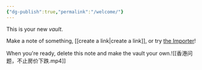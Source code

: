 ```yaml
---
{"dg-publish":true,"permalink":"/welcome/"}
---
```


This is your new *vault*.

Make a note of something, [[create a link\|create a link]], or try [the Importer](https://help.obsidian.md/Plugins/Importer)!

When you're ready, delete this note and make the vault your own.![[香港问题，不止房价下跌.mp4]]